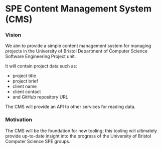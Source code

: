 # SPE Content Management System (CMS)

### Vision
We aim to provide a simple content management system for managing projects in the University of Bristol Department of Computer Science Software Engineering Project unit.

It will contain project data such as:
 - project title 
 - project brief
 - client name
 - client contact
 - and GitHub repository URL

The CMS will provide an API to other services for reading data.

### Motivation
The CMS will be the foundation for new tooling; this tooling will ultimately provide up-to-date insight into the progress of the University of Bristol Computer Science SPE groups.
